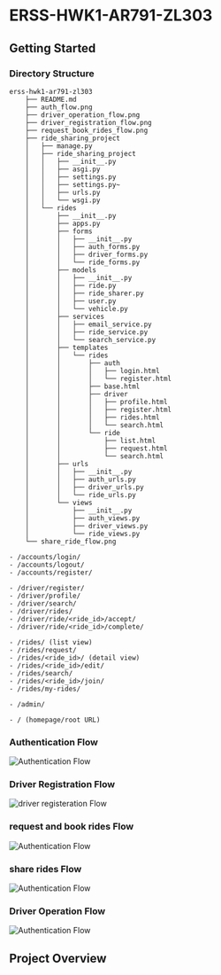 # ERSS-HWK1-AR791-ZL303

## Getting Started

### Directory Structure

```
erss-hwk1-ar791-zl303
    ├── README.md
    ├── auth_flow.png
    ├── driver_operation_flow.png
    ├── driver_registration_flow.png
    ├── request_book_rides_flow.png
    ├── ride_sharing_project
    │   ├── manage.py
    │   ├── ride_sharing_project
    │   │   ├── __init__.py
    │   │   ├── asgi.py
    │   │   ├── settings.py
    │   │   ├── settings.py~
    │   │   ├── urls.py
    │   │   └── wsgi.py
    │   └── rides
    │       ├── __init__.py
    │       ├── apps.py
    │       ├── forms
    │       │   ├── __init__.py
    │       │   ├── auth_forms.py
    │       │   ├── driver_forms.py
    │       │   └── ride_forms.py
    │       ├── models
    │       │   ├── __init__.py
    │       │   ├── ride.py
    │       │   ├── ride_sharer.py
    │       │   ├── user.py
    │       │   └── vehicle.py
    │       ├── services
    │       │   ├── email_service.py
    │       │   ├── ride_service.py
    │       │   └── search_service.py
    │       ├── templates
    │       │   └── rides
    │       │       ├── auth
    │       │       │   ├── login.html
    │       │       │   └── register.html
    │       │       ├── base.html
    │       │       ├── driver
    │       │       │   ├── profile.html
    │       │       │   ├── register.html
    │       │       │   ├── rides.html
    │       │       │   └── search.html
    │       │       └── ride
    │       │           ├── list.html
    │       │           ├── request.html
    │       │           └── search.html
    │       ├── urls
    │       │   ├── __init__.py
    │       │   ├── auth_urls.py
    │       │   ├── driver_urls.py
    │       │   └── ride_urls.py
    │       └── views
    │           ├── __init__.py
    │           ├── auth_views.py
    │           ├── driver_views.py
    │           └── ride_views.py
    └── share_ride_flow.png
```
```
- /accounts/login/
- /accounts/logout/ 
- /accounts/register/

- /driver/register/
- /driver/profile/
- /driver/search/
- /driver/rides/
- /driver/ride/<ride_id>/accept/
- /driver/ride/<ride_id>/complete/

- /rides/ (list view)
- /rides/request/
- /rides/<ride_id>/ (detail view)
- /rides/<ride_id>/edit/
- /rides/search/
- /rides/<ride_id>/join/
- /rides/my-rides/

- /admin/

- / (homepage/root URL)
```
### Authentication Flow
![Authentication Flow](./auth_flow.png)
### Driver Registration Flow
![driver registeration Flow](./driver_registration_flow.png)
### request and book rides Flow
![Authentication Flow](./request_book_rides_flow.png)
### share  rides Flow
![Authentication Flow](./share_ride_flow.png)
### Driver Operation Flow
![Authentication Flow](./driver_operation_flow.png)
## Project Overview
